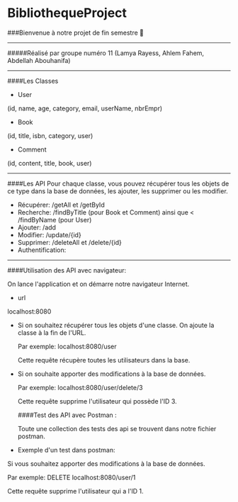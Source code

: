 # BibliothequeProject
###Bienvenue à notre projet de fin semestre 👋
***
#####Réalisé par groupe numéro 11
(Lamya Rayess, Ahlem Fahem, Abdellah Abouhanifa)
***
####Les Classes
* User

(id, name, age, category, email, userName, nbrEmpr)
* Book 

(id, title, isbn, category, user)
* Comment

(id, content, title, book, user)
***
####Les API
Pour chaque classe, vous pouvez récupérer tous les objets de ce type dans la base de données, les ajouter, les supprimer ou les modifier.

* Récupérer: /getAll et /getById
* Recherche: /findByTitle (pour Book et Comment) ainsi que < /findByName (pour User)
* Ajouter: /add
* Modifier: /update/{id}
* Supprimer: /deleteAll et /delete/{id}
* Authentification:
***
####Utilisation des API avec navigateur:

On lance l'application et on démarre notre navigateur Internet.
 
* url

localhost:8080

* Si on souhaitez récupérer tous les objets d'une classe. On ajoute la classe à la fin de l'URL.
  
  Par exemple: localhost:8080/user
  
  Cette requête récupère toutes les utilisateurs dans la base.
  
* Si on souhaite apporter des modifications à la base de données.
  
  Par exemple: localhost:8080/user/delete/3
  
  Cette requête supprime l'utilisateur qui possède l'ID 3.
  
  ####Test des API avec Postman :
  
  Toute une collection des tests des api se trouvent dans notre fichier postman.

* Exemple d'un test dans postman:

Si vous souhaitez apporter des modifications à la base de données.

Par exemple: DELETE localhost:8080/user/1

Cette requête supprime l'utilisateur qui a l'ID 1.